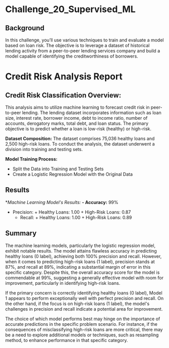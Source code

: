 # Challenge_20_Supervised_ML

## Background
In this challenge, you’ll use various techniques to train and evaluate a model based on loan risk. The objective is to leverage a dataset of historical lending activity from a peer-to-peer lending services company and build a model capable of identifying the creditworthiness of borrowers.


# Credit Risk Analysis Report

## Credit Risk Classification Overview:
This analysis aims to utilize machine learning to forecast credit risk in peer-to-peer lending. The lending dataset incorporates information such as loan size, interest rate, borrower income, debt to income ratio, number of accounts, derogatory marks, total debt, and loan status. The primary objective is to predict whether a loan is low-risk (healthy) or high-risk.

**Dataset Composition:**
The dataset comprises 75,036 healthy loans and 2,500 high-risk loans. To conduct the analysis, the dataset underwent a division into training and testing sets.

**Model Training Process:**
  - Split the Data into Training and Testing Sets
  - Create a Logistic Regression Model with the Original Data

## Results 
**Machine Learning Model's Results:*
  **- Accuracy:** 99%
  - Precision:
              + Healthy Loans: 1.00
              + High-Risk Loans: 0.87
    - Recall:
              + Healthy Loans: 1.00
              + High-Risk Loans: 0.89

## Summary 
The machine learning models, particularly the logistic regression model, exhibit notable results. The model attains flawless accuracy in predicting healthy loans (0 label), achieving both 100% precision and recall. However, when it comes to predicting high-risk loans (1 label), precision stands at 87%, and recall at 89%, indicating a substantial margin of error in this specific category. Despite this, the overall accuracy score for the model is commendable at 99%, suggesting a generally effective model with room for improvement, particularly in identifying high-risk loans.

If the primary concern is correctly identifying healthy loans (0 label), Model 1 appears to perform exceptionally well with perfect precision and recall. On the other hand, if the focus is on high-risk loans (1 label), the model's challenges in precision and recall indicate a potential area for improvement.

The choice of which model performs best may hinge on the importance of accurate predictions in the specific problem scenario. For instance, if the consequences of misclassifying high-risk loans are more critical, there may be a need to explore additional models or techniques, such as resampling method, to enhance performance in that specific category.






